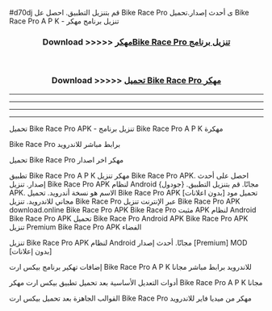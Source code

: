 #d70dj قم بتنزيل التطبيق. احصل عل Bike Race Pro  ى أحدث إصدار.تحميل Bike Race Pro  A P K - تنزيل برنامج مهكر



<div align="center">
<h3>Download >>>>> <a href="https://ar-sites.web.app/?ar= Bike Race Pro ">مهكرBike Race Pro  تنزيل برنامج</a></h3><br>

<h3>Download >>>>> <a href="https://ar-sites.web.app/?ar= Bike Race Pro ">تحميل Bike Race Pro  مهكر</a></h3>
</div>


----------------------------------------------------------

----------------------------------------------------------

----------------------------------------------------------

----------------------------------------------------------


تحميل Bike Race Pro  APK - تنزيل برنامج Bike Race Pro  A P K مهكرة

Bike Race Pro  برابط مباشر للاندرويد

تحميل Bike Race Pro  مهكر اخر اصدار

تطبيق Bike Race Pro  A P K مهكر
تنزيل Bike Race Pro  APK. احصل على أحدث إصدار.
تنزيل Bike Race Pro  APK لنظام Android مجانًا.
قم بتنزيل التطبيق. {جودول} APK. الاسم هو نسخة أندرويد.
تحميل Bike Race Pro  APK [بدون اعلانات]
تحميل مود مجاني للاندرويد.
تنزيل Bike Race Pro  عبر الإنترنت
تنزيل Bike Race Pro  APK
download.online Bike Race Pro  APK
Bike Race Pro  مثبت APK لنظام Android
Bike Race Pro  APK
تحميل Bike Race Pro  Android APK
Bike Race Pro  APK تنزيل Premium
Bike Race Pro  APK الفضاء

تنزيل Bike Race Pro  APK لنظام Android مجانًا. أحدث إصدار [Premium] MOD [بدون إعلانات]

إضافات تهكير برنامج بيكس ارت Bike Race Pro  A P K للاندرويد برابط مباشر مجانا

أدوات التعديل الأساسية بعد تحميل تطبيق بيكس ارت مهكر Bike Race Pro  A P K مجانا

القوالب الجاهزة بعد تحميل بيكس ارت Bike Race Pro  مهكر من ميديا فاير للاندرويد



